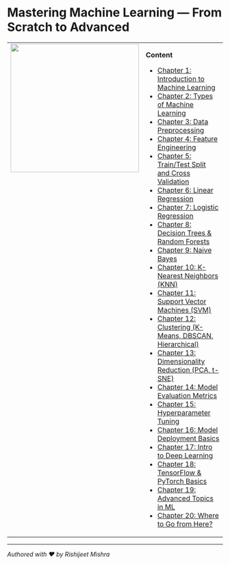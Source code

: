 # Mastering Machine Learning — From Scratch to Advanced
<table>
  <tr>
    <td valign="top" width="300">
      <img src="https://github.com/user-attachments/assets/7a98b476-8f8d-48fa-a625-c8846f5b01c5" width="300">
    </td>
    
  <td valign="top">
    
  **Content**
  - [Chapter 1: Introduction to Machine Learning](./chapter-01-introduction-to-machine-learning.md)
  - [Chapter 2: Types of Machine Learning](./chapter-02-types-of-machine-learning.md)
  - [Chapter 3: Data Preprocessing](./chapter-03-data-preprocessing.md)
  - [Chapter 4: Feature Engineering](./chapter-04-feature-engineering.md)
  - [Chapter 5: Train/Test Split and Cross Validation](./chapter-05-train-test-split-cross-validation.md)
  - [Chapter 6: Linear Regression](./chapter-06-linear-regression.md)
  - [Chapter 7: Logistic Regression](./chapter-07-logistic-regression.md)
  - [Chapter 8: Decision Trees & Random Forests](./chapter-08-decision-trees-random-forests.md)
  - [Chapter 9: Naive Bayes](./chapter-09-naive-bayes.md)
  - [Chapter 10: K-Nearest Neighbors (KNN)](./chapter-10-knn.md)
  - [Chapter 11: Support Vector Machines (SVM)](./chapter-11-svm.md)
  - [Chapter 12: Clustering (K-Means, DBSCAN, Hierarchical)](./chapter-12-clustering.md)
  - [Chapter 13: Dimensionality Reduction (PCA, t-SNE)](./chapter-13-dimensionality-reduction.md)
  - [Chapter 14: Model Evaluation Metrics](./chapter-14-model-evaluation.md)
  - [Chapter 15: Hyperparameter Tuning](./chapter-15-hyperparameter-tuning.md)
  - [Chapter 16: Model Deployment Basics](./chapter-16-model-deployment.md)
  - [Chapter 17: Intro to Deep Learning](./chapter-17-deep-learning-intro.md)
  - [Chapter 18: TensorFlow & PyTorch Basics](./chapter-18-tensorflow-pytorch.md)
  - [Chapter 19: Advanced Topics in ML](./chapter-19-advanced-topics.md)
  - [Chapter 20: Where to Go from Here?](./chapter-20-where-to-go-from-here.md)
    </td>
  </tr>
</table>

---
*Authored with ❤️ by Rishijeet Mishra*
